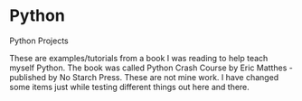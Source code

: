 # Python
 Python Projects


These are examples/tutorials from a book I was reading to help teach myself Python. The book was called Python Crash Course by Eric Matthes - published by No Starch Press. These are not mine work. I have changed some items just while testing different things out here and there.
